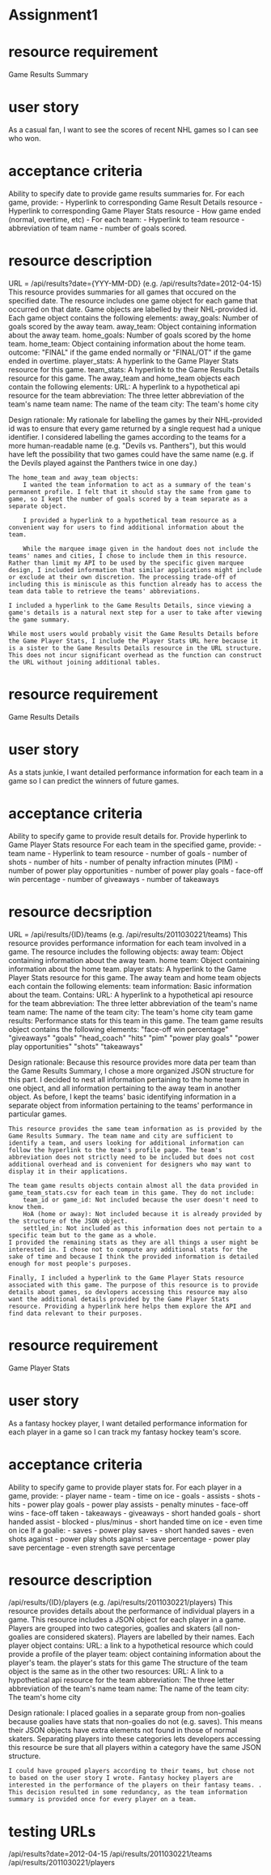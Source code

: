 # Assignment1

# resource requirement
Game Results Summary
# user story
As a casual fan, I want to see the scores of recent NHL games so I can see who won.
# acceptance criteria
Ability to specify date to provide game results summaries for.
For each game, provide:
    - Hyperlink to corresponding Game Result Details resource
    - Hyperlink to corresponding Game Player Stats resource
    - How game ended (normal, overtime, etc)
    - For each team:
        - Hyperlink to team resource
        - abbreviation of team name 
        - number of goals scored.
# resource description
URL = /api/results?date={YYY-MM-DD} (e.g. /api/results?date=2012-04-15)
This resource provides summaries for all games that occured on the specified date. 
The resource includes one game object for each game that occurred on that date. Game objects are labelled by their NHL-provided id. Each game object contains the following elements:
    away_goals: Number of goals scored by the away team.
    away_team: Object containing information about the away team.
    home_goals: Number of goals scored by the home team.
    home_team: Object containing information about the home team.
    outcome: "FINAL" if the game ended normally or "FINAL/OT" if the game ended in overtime.
    player_stats: A hyperlink to the Game Player Stats resource for this game.
    team_stats: A hyperlink to the Game Results Details resource for this game.
The away_team and home_team objects each contain the following elements:
    URL: A hyperlink to a hypothetical api resource for the team
    abbreviation: The three letter abbreviation of the team's name
    team name: The name of the team
    city: The team's home city

Design rationale:
    My rationale for labelling the games by their NHL-provided id was to ensure that every game returned by a single request had a unique identifier. I considered labelling the games according to the teams for a more human-readable name (e.g. "Devils vs. Panthers"), but this would have left the possibility that two games could have the same name (e.g. if the Devils played against the Panthers twice in one day.)

    The home_team and away_team objects:
        I wanted the team information to act as a summary of the team's permanent profile. I felt that it should stay the same from game to game, so I kept the number of goals scored by a team separate as a separate object.

        I provided a hyperlink to a hypothetical team resource as a convenient way for users to find additional information about the team.

        While the marquee image given in the handout does not include the teams' names and cities, I chose to include them in this resource. Rather than limit my API to be used by the specific given marquee design, I included information that similar applications might include or exclude at their own discretion. The processing trade-off of including this is miniscule as this function already has to access the team data table to retrieve the teams' abbreviations.

    I included a hyperlink to the Game Results Details, since viewing a game's details is a natural next step for a user to take after viewing the game summary.
    
    While most users would probably visit the Game Results Details before the Game Player Stats, I include the Player Stats URL here because it is a sister to the Game Results Details resource in the URL structure. This does not incur significant overhead as the function can construct the URL without joining additional tables.
    

# resource requirement
Game Results Details
# user story
As a stats junkie, I want detailed performance information for each team in a game so I can predict the winners of future games.
# acceptance criteria
Ability to specify game to provide result details for.
Provide hyperlink to Game Player Stats resource
For each team in the specified game, provide:
    - team name
    - Hyperlink to team resource
    - number of goals
    - number of shots
    - number of hits
    - number of penalty infraction minutes (PIM)
    - number of power play opportunities
    - number of power play goals
    - face-off win percentage
    - number of giveaways
    - number of takeaways
# resource decsription
URL = /api/results/{ID}/teams (e.g. /api/results/2011030221/teams)
This resource provides performance information for each team involved in a game.
The resource includes the following objects:
    away team: Object containing information about the away team.
    home team: Object containing information about the home team.
    player stats: A hyperlink to the Game Player Stats resource for this game.
The away team and home team objects each contain the following elements:
    team information: Basic information about the team. Contains:
        URL: A hyperlink to a hypothetical api resource for the team
        abbreviation: The three letter abbreviation of the team's name
        team name: The name of the team
        city: The team's home city
    team game results: Performance stats for this team in this game.
The team game results object contains the following elements:
    "face-off win percentage"
    "giveaways"
    "goals"
    "head_coach"
    "hits"
    "pim"
    "power play goals"
    "power play opportunities"
    "shots"
    "takeaways"

Design rationale:
    Because this resource provides more data per team than the Game Results Summary, I chose a more organized JSON structure for this part. I decided to nest all information pertaining to the home team in one object, and all information pertaining to the away team in another object. As before, I kept the teams' basic identifying information in a separate object from information pertaining to the teams' performance in particular games.

    This resource provides the same team information as is provided by the Game Results Summary. The team name and city are sufficient to identify a team, and users looking for additional information can follow the hyperlink to the team's profile page. The team's abbreviation does not strictly need to be included but does not cost additional overhead and is convenient for designers who may want to display it in their applications.

    The team game results objects contain almost all the data provided in game_team_stats.csv for each team in this game. They do not include:
        team_id or game_id: Not included because the user doesn't need to know them.
        HoA (home or away): Not included because it is already provided by the structure of the JSON object.
        settled_in: Not included as this information does not pertain to a specific team but to the game as a whole.
    I provided the remaining stats as they are all things a user might be interested in. I chose not to compute any additional stats for the sake of time and because I think the provided information is detailed enough for most people's purposes.

    Finally, I included a hyperlink to the Game Player Stats resource associated with this game. The purpose of this resource is to provide details about games, so devlopers accessing this resource may also want the additional details provided by the Game Player Stats resource. Providing a hyperlink here helps them explore the API and find data relevant to their purposes.

# resource requirement
Game Player Stats
# user story
As a fantasy hockey player, I want detailed performance information for each player in a game so I can track my fantasy hockey team's score.
# acceptance criteria
Ability to specify game to provide player stats for.
For each player in a game, provide:
    - player name
    - team
    - time on ice
    - goals
    - assists
    - shots
    - hits
    - power play goals
    - power play assists
    - penalty minutes
    - face-off wins
    - face-off taken
    - takeaways
    - giveaways
    - short handed goals
    - short handed assist
    - blocked
    - plus/minus
    - short handed time on ice
    - even time on ice
    If a goalie:
        - saves
        - power play saves
        - short handed saves
        - even shots against
        - power play shots against
        - save percentage
        - power play save percentage
        - even strength save percentage
# resource description
/api/results/{ID}/players (e.g. /api/results/2011030221/players)
This resource provides details about the performance of individual players in a game.
This resource includes a JSON object for each player in a game. Players are grouped into two categories, goalies and skaters (all non-goalies are considered skaters). Players are labelled by their names. Each player object contains:
    URL: a link to a hypothetical resource which could provide a profile of the player
    team: object containing information about the player's team.
    the player's stats for this game
The structure of the team object is the same as in the other two resources:
    URL: A link to a hypothetical api resource for the team
    abbreviation: The three letter abbreviation of the team's name
    team name: The name of the team
    city: The team's home city

Design rationale:
    I placed goalies in a separate group from non-goalies because goalies have stats that non-goalies do not (e.g. saves). This means their JSON objects have extra elements not found in those of normal skaters. Separating players into these categories lets developers accessing this resource be sure that all players within a category have the same JSON structure.

    I could have grouped players according to their teams, but chose not to based on the user story I wrote. Fantasy hockey players are interested in the performance of the players on their fantasy teams. . This decision resulted in some redundancy, as the team information summary is provided once for every player on a team.

# testing URLs
/api/results?date=2012-04-15
/api/results/2011030221/teams
/api/results/2011030221/players